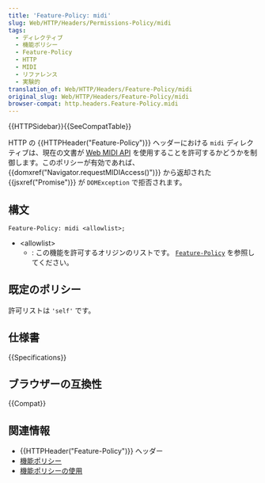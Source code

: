 ```yaml
---
title: 'Feature-Policy: midi'
slug: Web/HTTP/Headers/Permissions-Policy/midi
tags:
  - ディレクティブ
  - 機能ポリシー
  - Feature-Policy
  - HTTP
  - MIDI
  - リファレンス
  - 実験的
translation_of: Web/HTTP/Headers/Feature-Policy/midi
original_slug: Web/HTTP/Headers/Feature-Policy/midi
browser-compat: http.headers.Feature-Policy.midi
---
```


{{HTTPSidebar}}{{SeeCompatTable}}

HTTP の {{HTTPHeader("Feature-Policy")}} ヘッダーにおける `midi` ディレクティブは、現在の文書が [Web MIDI API](/ja/docs/Web/API/Web_MIDI_API) を使用することを許可するかどうかを制御します。このポリシーが有効であれば、 {{domxref("Navigator.requestMIDIAccess()")}} から返却された {{jsxref("Promise")}} が `DOMException` で拒否されます。

## 構文

```
Feature-Policy: midi <allowlist>;
```

- \<allowlist>
  - : この機能を許可するオリジンのリストです。 [`Feature-Policy`](/ja/docs/Web/HTTP/Headers/Feature-Policy#syntax) を参照してください。

## 既定のポリシー

許可リストは `'self'` です。

## 仕様書

{{Specifications}}

## ブラウザーの互換性

{{Compat}}

## 関連情報

- {{HTTPHeader("Feature-Policy")}} ヘッダー
- [機能ポリシー](/ja/docs/Web/HTTP/Feature_Policy)
- [機能ポリシーの使用](/ja/docs/Web/HTTP/Feature_Policy/Using_Feature_Policy)
